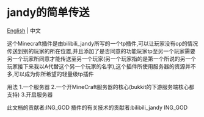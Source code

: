# jandy的简单传送

[English](README_en.md) | 中文

这个Minecraft插件是由bilibili_jandy所写的一个tp插件,可以让玩家没有op的情况传送到别的玩家的所在位置,并且添加了是否同意的功能玩家tp至另一个玩家需要另一个玩家所同意才能传送至另一个玩家(另一个玩家指的是第一个所说的另一个玩家接下来我以A代替这个另一个玩家的名字),这个插件所使用服务器的资源并不多,可以成为你所希望的轻量级tp插件

用法
1.一个服务器
2.一个开MineCraft服务器的核心(bukkit的下游服务端核心都支持)
3.开启服务器


此文档的贡献者:ING_GOD
插件的有关技术的贡献者:bilibili_jandy ING_GOD
